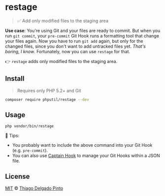 # restage

> ✅ Add only modified files to the staging area

**Use case**: You're using Git and your files are ready to commit. But when you run `git commit`, your `pre-commit` Git Hook runs a formatting tool that change your files again. Now you have to run `git add` again, but only for the changed files, since you don't want to add untracked files yet. _That's boring, I know_. Fortunately, now you can use `restage` for that.

👉 `restage` adds only modified files to the staging area.

## Install

> Requires only PHP 5.2+ and Git

```bash
composer require phputil/restage --dev
```

## Usage

```bash
php vendor/bin/restage
```

📖 Tips:
- You probably want to include the above command into your Git Hook (e.g. `pre-commit`).
- You can also use [Captain Hook](https://github.com/captainhookphp/captainhook) to manage your Git Hooks within a JSON file.

## License

[MIT](LICENSE) © [Thiago Delgado Pinto](https://github.com/thiagodp)
